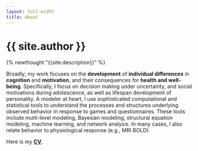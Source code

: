 ```yaml
---
layout: full-width
title: About
---
```


# {{ site.author }}

{% newthought "{{site.description}}" %}

Broadly, my work focuses on the **development** of **individual differences** in **cognition** and **motivation**, and their consequences for  **health and well-being**. Specifically, I focus on decision making under uncertainty, and social motivations during adolescence, as well as lifespan development of personality. A modeler at heart, I use sophisticated computational and statistical tools to understand the processes and structures underlying observed behavior in response to games and questionnaires. These tools include multi-level modeling, Bayesian modeling, structural equation modeling, machine learning, and network analysis. In many cases, I also relate behavior to physiological response (e.g., MRI BOLD).

Here is my [**CV**](/cv/johncflournoy-cv.pdf).
